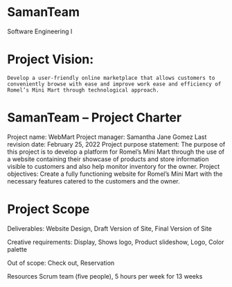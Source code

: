 # SamanTeam
Software Engineering I

# Project Vision:
	Develop a user-friendly online marketplace that allows customers to conveniently browse with ease and improve work ease and efficiency of Romel’s Mini Mart through technological approach.

# SamanTeam – Project Charter

Project name: WebMart
Project manager: Samantha Jane Gomez 
Last revision date: February 25, 2022
Project purpose statement: The purpose of this project is to develop a platform for Romel’s Mini Mart through the use of a website containing their showcase of products and store information visible to customers and also help monitor inventory for the owner.
Project objectives: Create a fully functioning website for Romel’s Mini Mart with the necessary features catered to the customers and the owner.



# Project Scope

Deliverables:
Website Design,
Draft Version of Site,
Final Version of Site

Creative requirements:
Display,
Shows logo, 
Product slideshow,
Logo,
Color palette 

Out of scope:
Check out,
Reservation

Resources
Scrum team (five people), 5 hours per week for 13 weeks
